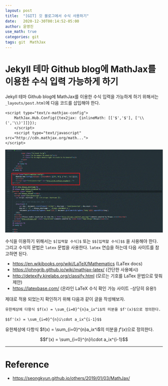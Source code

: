 ```yaml
---
layout: post
title:  "[GIT] 깃 블로그에서 수식 사용하기"
date:   2020-12-30T00:14:52-05:00
author: 윤영진
use_math: true
categories: git
tags: git  MathJax 
---
```

# Jekyll 테마 Github blog에 MathJax를 이용한 수식 입력 가능하게 하기

Jekyll 테마 Github blog에 MathJax를 이용한 수식 입력을 가능하게 하기 위해서는 `_layouts/post.html`에 다음 코드를 삽입해야 한다.

```
<script type="text/x-mathjax-config">
    MathJax.Hub.Config({tex2jax: {inlineMath: [['$','$'], ['\\(','\\)']]}});
    </script>
    <script type="text/javascript" src="http://cdn.mathjax.org/math...">
</script>
```
![Alt text](/assets/git/math_script.gif "script example")

수식을 이용하기 위해서는 `$[입력할 수식]$` 또는 `$$[입력할 수식]$$` 을 사용해야 한다. 그리고 수식의 문법은 `latex` 문법을 사용한다. `latex` 연습을 하는데 다음 사이트를 참고하면 된다. 

* <https://en.wikibooks.org/wiki/LaTeX/Mathematics> (LaTex docs)
* <https://johngrib.github.io/wiki/mathjax-latex/> (간단한 사용예시)
* <http://detexify.kirelabs.org/classify.html> (모르는 기호를 LaTex 문법으로 맞춰 제안)
* <https://latexbase.com/> (온라인 LaTeX 수식 확인 가능 사이트 -상당히 유용!)

제대로 적용 되었는지 확인하기 위해 다음과 같이 글을 작성해보자.

```
유한체상에 다항식 $f(x) = \sum_{i=0}^{n}a_ix^i$의 미분을 $f'(x)$으로 정의한다.

$$f'(x) = \sum_{i=0}^{n}i\cdot a_ix^{i-1}$$
```



유한체상에 다항식 $f(x) = \sum_{i=0}^{n}a_ix^i$의 미분을 $f'(x)$으로 정의한다.

$$f'(x) = \sum_{i=0}^{n}i\cdot a_ix^{i-1}$$

--------------------------
# Reference
* <https://seongkyun.github.io/others/2019/01/03/MathJax/>
